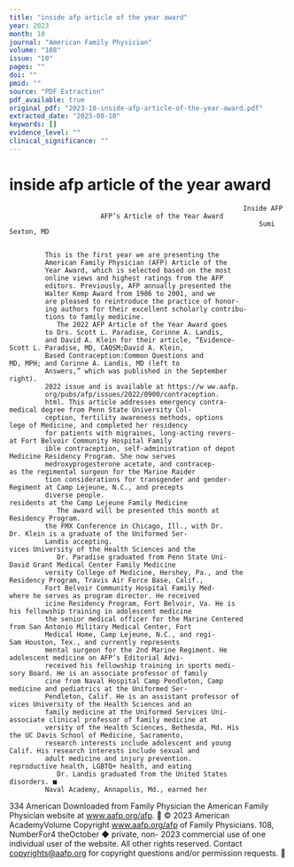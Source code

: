```yaml
---
title: "inside afp article of the year award"
year: 2023
month: 10
journal: "American Family Physician"
volume: "108"
issue: "10"
pages: ""
doi: ""
pmid: ""
source: "PDF Extraction"
pdf_available: true
original_pdf: "2023-10-inside-afp-article-of-the-year-award.pdf"
extracted_date: "2025-08-10"
keywords: []
evidence_level: ""
clinical_significance: ""
---
```


# inside afp article of the year award

                                                               Inside AFP
                           AFP’s Article of the Year Award
                                                                   Sumi Sexton, MD


             This is the first year we are presenting the
             American Family Physician (AFP) Article of the
             Year Award, which is selected based on the most
             online views and highest ratings from the AFP
             editors. Previously, AFP annually presented the
             Walter Kemp Award from 1986 to 2001, and we
             are pleased to reintroduce the practice of honor-
             ing authors for their excellent scholarly contribu-
             tions to family medicine.
                The 2022 AFP Article of the Year Award goes
             to Drs. Scott L. Paradise, Corinne A. Landis,
             and David A. Klein for their article, “Evidence-                          Scott L. Paradise, MD, CAQSM;​David A. Klein,
             Based Contraception:​Common Questions and                                 MD, MPH; and Corinne A. Landis, MD (left to
             Answers,” which was published in the September                            right).
             2022 issue and is available at https://​w ww.aafp.
             org/pubs/afp/issues/2022/0900/contraception.
             html. This article addresses emergency contra-                       medical degree from Penn State University Col-
             ception, fertility awareness methods, options                        lege of Medicine, and completed her residency
             for patients with migraines, long-acting revers-                     at Fort Belvoir Community Hospital Family
             ible contraception, self-administration of depot                     Medicine Residency Program. She now serves
             medroxyprogesterone acetate, and contracep-                          as the regimental surgeon for the Marine Raider
             tion considerations for transgender and gender-                      Regiment at Camp Lejeune, N.C., and precepts
             diverse people.                                                      residents at the Camp Lejeune Family Medicine
                The award will be presented this month at                         Residency Program.
             the FMX Conference in Chicago, Ill., with Dr.                          Dr. Klein is a graduate of the Uniformed Ser-
             Landis accepting.                                                    vices University of the Health Sciences and the
                Dr. Paradise graduated from Penn State Uni-                       David Grant Medical Center Family Medicine
             versity College of Medicine, Hershey, Pa., and the                   Residency Program, Travis Air Force Base, Calif.,
             Fort Belvoir Community Hospital Family Med-                          where he serves as program director. He received
             icine Residency Program, Fort Belvoir, Va. He is                     his fellowship training in adolescent medicine
             the senior medical officer for the Marine Centered                   from San Antonio Military Medical Center, Fort
             Medical Home, Camp Lejeune, N.C., and regi-                          Sam Houston, Tex., and currently represents
             mental surgeon for the 2nd Marine Regiment. He                       adolescent medicine on AFP’s Editorial Advi-
             received his fellowship training in sports medi-                     sory Board. He is an associate professor of family
             cine from Naval Hospital Camp Pendleton, Camp                        medicine and pediatrics at the Uniformed Ser-
             Pendleton, Calif. He is an assistant professor of                    vices University of the Health Sciences and an
             family medicine at the Uniformed Services Uni-                       associate clinical professor of family medicine at
             versity of the Health Sciences, Bethesda, Md. His                    the UC Davis School of Medicine, Sacramento,
             research interests include adolescent and young                      Calif. His research interests include sexual and
             adult medicine and injury prevention.                                reproductive health, LGBTQ+ health, and eating
                Dr. Landis graduated from the United States                       disorders. ■
             Naval Academy, Annapolis, Md., earned her




334  American
Downloaded  from Family   Physician
                 the American  Family Physician website at www.aafp.org/afp.            © 2023 American AcademyVolume
                                                                                 Copyright
                                                                   www.aafp.org/afp                                     of Family Physicians.
                                                                                                                               108,  NumberFor4 theOctober
                                                                                                                                                ◆   private, non-
                                                                                                                                                             2023
commercial use of one individual user of the website. All other rights reserved. Contact copyrights@aafp.org for copyright questions and/or permission requests.
